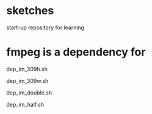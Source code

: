 # sketches
start-up repository for learning



# fmpeg is a dependency for
dep_im_309h.sh

dep_im_309w.sh

dep_im_double.sh

dep_im_half.sh
